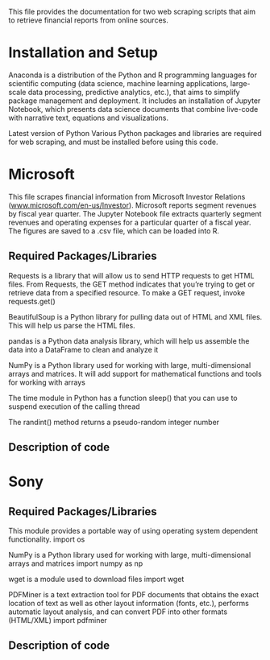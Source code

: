 This file provides the documentation for two web scraping scripts that aim to retrieve financial reports from online sources. 


# Installation and Setup

Anaconda is a distribution of the Python and R programming languages for scientific computing (data science, machine learning applications, large-scale data processing, predictive analytics, etc.), that aims to simplify package management and deployment. It includes an installation of Jupyter Notebook, which presents data science documents that combine live-code with narrative text, equations and visualizations.

Latest version of Python
Various Python packages and libraries are required for web scraping, and must be installed before using this code. 


# Microsoft

This file scrapes financial information from Microsoft Investor Relations (www.microsoft.com/en-us/Investor). Microsoft reports segment revenues by fiscal year quarter. The Jupyter Notebook file extracts quarterly segment revenues and operating expenses for a particular quarter of a fiscal year. The figures are saved to a .csv file, which can be loaded into R.

## Required Packages/Libraries

Requests is a library that will allow us to send HTTP requests to get HTML files. From Requests, the GET method indicates that you’re trying to get or retrieve data from a specified resource. To make a GET request, invoke requests.get()

BeautifulSoup is a Python library for pulling data out of HTML and XML files. This will help us parse the HTML files.

pandas is a Python data analysis library, which will help us assemble the data into a DataFrame to clean and analyze it

NumPy is a Python library used for working with large, multi-dimensional arrays and matrices. It will add support for mathematical functions and tools for working with arrays

The time module in Python has a function sleep() that you can use to suspend execution of the calling thread 

The randint() method returns a pseudo-random integer number 

## Description of code

# Sony

## Required Packages/Libraries

This module provides a portable way of using operating system dependent functionality. 
import os

NumPy is a Python library used for working with large, multi-dimensional arrays and matrices
import numpy as np

wget is a module used to download files
import wget

PDFMiner is a text extraction tool for PDF documents that obtains the exact location of text as well as other layout
information (fonts, etc.), performs automatic layout analysis, and can convert PDF into other formats (HTML/XML)
import pdfminer

## Description of code
